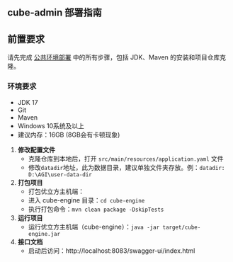 ## cube-admin 部署指南

## 前置要求
请先完成 [公共环境部署](../common_deployment_guide.md) 中的所有步骤，包括 JDK、Maven 的安装和项目仓库克隆。

### 环境要求
- JDK 17
- Git
- Maven
- Windows 10系统及以上
- 建议内存：16GB (8GB会有卡顿现象)

1. **修改配置文件**
    - 克隆仓库到本地后，打开 `src/main/resources/application.yaml` 文件
    - 修改`datadir`地址，此为数据目录，建议单独文件夹存放。例：`datadir: D:\AGI\user-data-dir`
2. **打包项目**
    - 打包优立方主机端：
    - 进入 cube-engine 目录：`cd cube-engine`
    - 执行打包命令：`mvn clean package -DskipTests`
3. **运行项目**
    - 运行优立方主机端（cube-engine）：`java -jar target/cube-engine.jar`
4. **接口文档**
    - 启动后访问：http://localhost:8083/swagger-ui/index.html
   
